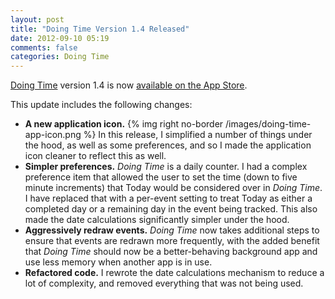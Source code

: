 ```yaml
---
layout: post
title: "Doing Time Version 1.4 Released"
date: 2012-09-10 05:19
comments: false
categories: Doing Time
---
```

[Doing Time](/doing-time) version 1.4 is now [available on the App Store](http://axsw.co/gdZJa6).

This update includes the following changes:

* __A new application icon.__ {% img right no-border /images/doing-time-app-icon.png %} In this release, I simplified a number of things under the hood, as well as some preferences, and so I made the application icon cleaner to reflect this as well.
* __Simpler preferences.__ _Doing Time_ is a daily counter. I had a complex preference item that allowed the user to set the time (down to five minute increments) that Today would be considered over in _Doing Time_. I have replaced that with a per-event setting to treat Today as either a completed day or a remaining day in the event being tracked. This also made the date calculations significantly simpler under the hood.
* __Aggressively redraw events.__ _Doing Time_ now takes additional steps to ensure that events are redrawn more frequently, with the added benefit that _Doing Time_ should now be a better-behaving background app and use less memory when another app is in use. 
* __Refactored code.__ I rewrote the date calculations mechanism to reduce a lot of complexity, and removed everything that was not being used.